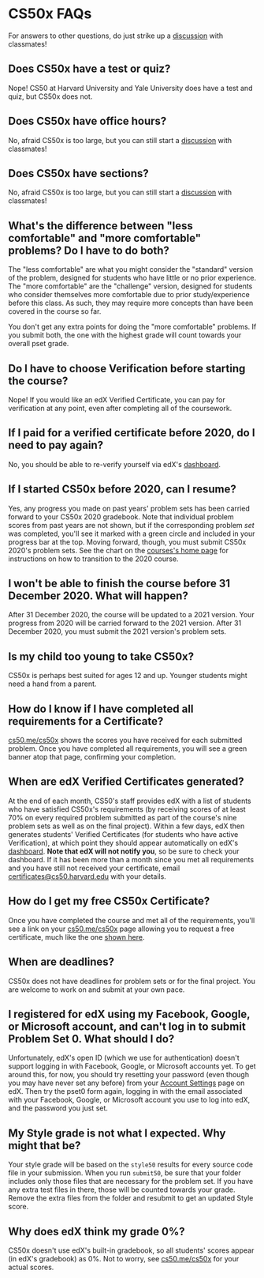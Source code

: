 # CS50x FAQs

For answers to other questions, do just strike up a [discussion](https://cs50.edx.org/communities) with classmates!

## Does CS50x have a test or quiz?

Nope! CS50 at Harvard University and Yale University does have a test and quiz, but CS50x does not.

## Does CS50x have office hours?

No, afraid CS50x is too large, but you can still start a [discussion](https://cs50.edx.org/communities) with classmates!

## Does CS50x have sections?

No, afraid CS50x is too large, but you can still start a [discussion](https://cs50.edx.org/communities) with classmates!

## What's the difference between "less comfortable" and "more comfortable" problems? Do I have to do both?

The "less comfortable" are what you might consider the "standard" version of the problem, designed for students who have little or no prior experience. The "more comfortable" are the "challenge" version, designed for students who consider themselves more comfortable due to prior study/experience before this class.  As such, they may require more concepts than have been covered in the course so far.  

You don't get any extra points for doing the "more comfortable" problems. If you submit both, the one with the highest grade will count towards your overall pset grade.

## Do I have to choose Verification before starting the course?

Nope!  If you would like an edX Verified Certificate, you can pay for verification at any point, even after completing all of the coursework.

## If I paid for a verified certificate before 2020, do I need to pay again?

No, you should be able to re-verify yourself via edX's [dashboard](https://courses.edx.org/dashboard).

## If I started CS50x before 2020, can I resume?

Yes, any progress you made on past years' problem sets has been carried forward to your CS50x 2020 gradebook. Note that individual problem scores from past years are not shown, but if the corresponding problem *set*  was completed, you'll see it marked with a green circle and included in your progress bar at the top.  Moving forward, though, you must submit CS50x 2020's problem sets.  See the chart on the [courses's home page](https://courses.edx.org/courses/course-v1:HarvardX+CS50+X/course/) for instructions on how to transition to the 2020 course.

## I won't be able to finish the course before 31 December 2020. What will happen?

After 31 December 2020, the course will be updated to a 2021 version. Your progress from 2020 will be carried forward to the 2021 version. After 31 December 2020, you must submit the 2021 version's problem sets. 

## Is my child too young to take CS50x?

CS50x is perhaps best suited for ages 12 and up. Younger students might need a hand from a parent.

## How do I know if I have completed all requirements for a Certificate?

[cs50.me/cs50x](https://cs50.me/cs50x) shows the scores you have received for each submitted problem.  Once you have completed all requirements, you will see a green banner atop that page, confirming your completion.  

## When are edX Verified Certificates generated?

At the end of each month, CS50's staff provides edX with a list of students who have satisfied CS50x's requirements (by receiving scores of at least 70% on every required problem submitted as part of the course's nine problem sets as well as on the final project). Within a few days, edX then generates students' Verified Certificates (for students who have active Verification), at which point they should appear automatically on edX's [dashboard](https://courses.edx.org/dashboard). **Note that edX will not notify you**, so be sure to check your dashboard. If it has been more than a month since you met all requirements and you have still not received your certificate, email certificates@cs50.harvard.edu with your details.

## How do I get my free CS50x Certificate?

Once you have completed the course and met all of the requirements, you'll see a link on your [cs50.me/cs50x](https://cs50.me/cs50x) page allowing you to request a free certificate, much like the one [shown here](https://cs50.harvard.edu/x/2020/certificate/).

## When are deadlines?

CS50x does not have deadlines for problem sets or for the final project. You are welcome to work on and submit at your own pace.  

## I registered for edX using my Facebook, Google, or Microsoft account, and can't log in to submit Problem Set 0.  What should I do?

Unfortunately, edX's open ID (which we use for authentication) doesn't support logging in with Facebook, Google, or Microsoft accounts yet. To get around this, for now, you should try resetting your password (even though you may have never set any before) from your [Account Settings](https://courses.edx.org/account/settings) page on edX.  Then try the pset0 form again, logging in with the email associated with your Facebook, Google, or Microsoft account you use to log into edX, and the password you just set.

## My Style grade is not what I expected.  Why might that be?

Your style grade will be based on the `style50` results for every source code file in your submission. When you run `submit50`, be sure that your folder includes only those files that are necessary for the problem set.  If you have any extra test files in there, those will be counted towards your grade.  Remove the extra files from the folder and resubmit to get an updated Style score.

## Why does edX think my grade 0%?

CS50x doesn't use edX's built-in gradebook, so all students' scores appear (in edX's gradebook) as 0%. Not to worry, see [cs50.me/cs50x](https://cs50.me/cs50x) for your actual scores.
